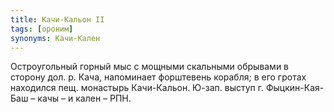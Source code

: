 ```yaml
---
title: Качи-Кальон II
tags: [ороним]
synonyms: Качи-Кален
---
```


Остроугольный горный мыс с мощными скальными обрывами в сторону дол. р. Кача,
напоминает форштевень корабля; в его гротах находился пещ. монастырь
Качи-Кальон. Ю-зап. выступ г. Фыцкин-Кая-Баш – качы – и кален – РПН.
